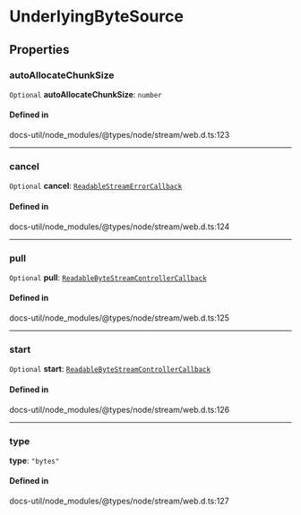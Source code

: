 # UnderlyingByteSource

## Properties

### autoAllocateChunkSize

 `Optional` **autoAllocateChunkSize**: `number`

#### Defined in

docs-util/node_modules/@types/node/stream/web.d.ts:123

___

### cancel

 `Optional` **cancel**: [`ReadableStreamErrorCallback`](ReadableStreamErrorCallback.md)

#### Defined in

docs-util/node_modules/@types/node/stream/web.d.ts:124

___

### pull

 `Optional` **pull**: [`ReadableByteStreamControllerCallback`](ReadableByteStreamControllerCallback.md)

#### Defined in

docs-util/node_modules/@types/node/stream/web.d.ts:125

___

### start

 `Optional` **start**: [`ReadableByteStreamControllerCallback`](ReadableByteStreamControllerCallback.md)

#### Defined in

docs-util/node_modules/@types/node/stream/web.d.ts:126

___

### type

 **type**: ``"bytes"``

#### Defined in

docs-util/node_modules/@types/node/stream/web.d.ts:127

